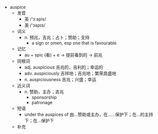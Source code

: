 - auspice
  - 发音
    - 英 /'ɔːspis/
    - 美 /'ɔspɪs/
  - 词义
    - n. 预兆，吉兆；占卜；赞助；支持
      - a sign or omen, esp one that is favourable 
  - 记忆
    - au + spic (看) + e → 提前看到的 → 前兆
  - 同根词
    - adj. auspicious 吉兆的，吉利的；幸运的
    - adv. auspiciously 吉祥地；吉兆地；繁荣昌盛地
    - n. auspiciousness 吉兆；兴盛；幸运
  - 近义词
    - n. 赞助，主办；吉兆
      - sponsorship
      - patronage
  - 短语
    - under the auspices of 由…赞助或主办，在……保护下；在…的主持下；在…保护下
  - 补充